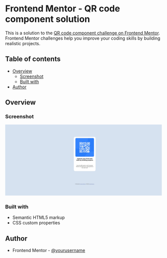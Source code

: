 # Frontend Mentor - QR code component solution

This is a solution to the [QR code component challenge on Frontend Mentor](https://www.frontendmentor.io/challenges/qr-code-component-iux_sIO_H). Frontend Mentor challenges help you improve your coding skills by building realistic projects. 

## Table of contents

- [Overview](#overview)
  - [Screenshot](#screenshot)
  - [Built with](#built-with)
- [Author](#author)


## Overview

### Screenshot

![](./screenshot.jpg)


### Built with

- Semantic HTML5 markup
- CSS custom properties

## Author

- Frontend Mentor - [@yourusername](https://www.frontendmentor.io/profile/yagizmumcu)




